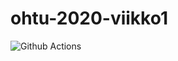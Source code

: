 # ohtu-2020-viikko1
![Github Actions](https://github.com/LauriTahvanainen/ohtu-2020-viikko1/workflows/Java%20CI%20with%20Gradle/badge.svg)
